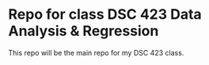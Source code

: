 # Repo for class DSC 423 Data Analysis & Regression

This repo will be the main repo for my DSC 423 class.
